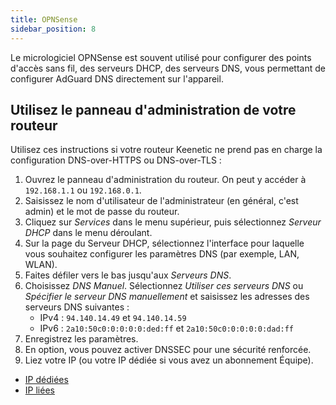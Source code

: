 ```yaml
---
title: OPNSense
sidebar_position: 8
---
```


Le micrologiciel OPNSense est souvent utilisé pour configurer des points d'accès sans fil, des serveurs DHCP, des serveurs DNS, vous permettant de configurer AdGuard DNS directement sur l'appareil.

## Utilisez le panneau d'administration de votre routeur

Utilisez ces instructions si votre routeur Keenetic ne prend pas en charge la configuration DNS-over-HTTPS ou DNS-over-TLS :

1. Ouvrez le panneau d'administration du routeur. On peut y accéder à `192.168.1.1` ou `192.168.0.1`.
2. Saisissez le nom d'utilisateur de l'administrateur (en général, c'est admin) et le mot de passe du routeur.
3. Cliquez sur _Services_ dans le menu supérieur, puis sélectionnez _Serveur DHCP_ dans le menu déroulant.
4. Sur la page du Serveur DHCP, sélectionnez l'interface pour laquelle vous souhaitez configurer les paramètres DNS (par exemple, LAN, WLAN).
5. Faites défiler vers le bas jusqu'aux _Serveurs DNS_.
6. Choisissez _DNS Manuel_. Sélectionnez _Utiliser ces serveurs DNS_ ou _Spécifier le serveur DNS manuellement_ et saisissez les adresses des serveurs DNS suivantes :
   - IPv4 : `94.140.14.49` et `94.140.14.59`
   - IPv6 : `2a10:50c0:0:0:0:0:ded:ff` et `2a10:50c0:0:0:0:0:dad:ff`
7. Enregistrez les paramètres.
8. En option, vous pouvez activer DNSSEC pour une sécurité renforcée.
9. Liez votre IP (ou votre IP dédiée si vous avez un abonnement Équipe).

- [IP dédiées](/private-dns/connect-devices/other-options/dedicated-ip.md)
- [IP liées](/private-dns/connect-devices/other-options/linked-ip.md)
